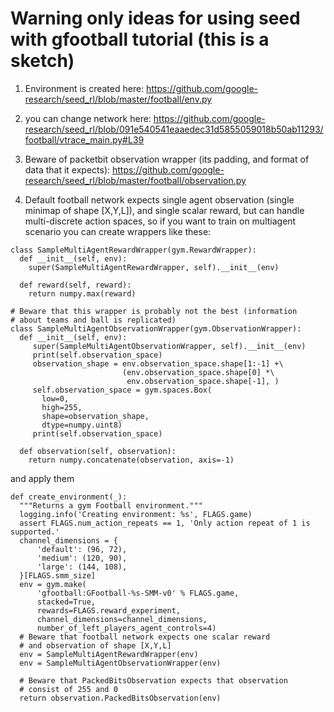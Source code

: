 
# Warning only ideas for using seed with gfootball tutorial (this is a sketch)
1. Environment is created here:
    https://github.com/google-research/seed_rl/blob/master/football/env.py
2. you can change network here:
    https://github.com/google-research/seed_rl/blob/091e540541eaaedec31d5855059018b50ab11293/football/vtrace_main.py#L39
3. Beware of packetbit observation wrapper (its padding, and format of data that it expects):
    https://github.com/google-research/seed_rl/blob/master/football/observation.py
    
4. Default football network expects single agent observation (single minimap
   of shape [X,Y,L]), and single scalar reward, but can handle multi-discrete
   action spaces,
   so if you want to train on multiagent scenario you can create 
   wrappers like these:

```
class SampleMultiAgentRewardWrapper(gym.RewardWrapper):
  def __init__(self, env):
    super(SampleMultiAgentRewardWrapper, self).__init__(env)

  def reward(self, reward):
    return numpy.max(reward)

# Beware that this wrapper is probably not the best (information
# about teams and ball is replicated)
class SampleMultiAgentObservationWrapper(gym.ObservationWrapper):
  def __init__(self, env):
     super(SampleMultiAgentObservationWrapper, self).__init__(env)
     print(self.observation_space)
     observation_shape = env.observation_space.shape[1:-1] +\
                         (env.observation_space.shape[0] *\
                          env.observation_space.shape[-1], )
     self.observation_space = gym.spaces.Box(
       low=0,
       high=255,
       shape=observation_shape,
       dtype=numpy.uint8)
     print(self.observation_space)

  def observation(self, observation):
    return numpy.concatenate(observation, axis=-1)
```

and apply them  

```
def create_environment(_):
  """Returns a gym Football environment."""
  logging.info('Creating environment: %s', FLAGS.game)
  assert FLAGS.num_action_repeats == 1, 'Only action repeat of 1 is supported.'
  channel_dimensions = {
      'default': (96, 72),
      'medium': (120, 90),
      'large': (144, 108),
  }[FLAGS.smm_size]
  env = gym.make(
      'gfootball:GFootball-%s-SMM-v0' % FLAGS.game,
      stacked=True,
      rewards=FLAGS.reward_experiment,
      channel_dimensions=channel_dimensions,
      number_of_left_players_agent_controls=4)
  # Beware that football network expects one scalar reward
  # and observation of shape [X,Y,L]
  env = SampleMultiAgentRewardWrapper(env)
  env = SampleMultiAgentObservationWrapper(env)
  
  # Beware that PackedBitsObservation expects that observation
  # consist of 255 and 0
  return observation.PackedBitsObservation(env)
```
